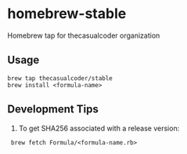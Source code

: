 # homebrew-stable

Homebrew tap for thecasualcoder organization

## Usage

```
brew tap thecasualcoder/stable
brew install <formula-name>
```

## Development Tips

1. To get SHA256 associated with a release version:

```
 brew fetch Formula/<formula-name.rb>
```
